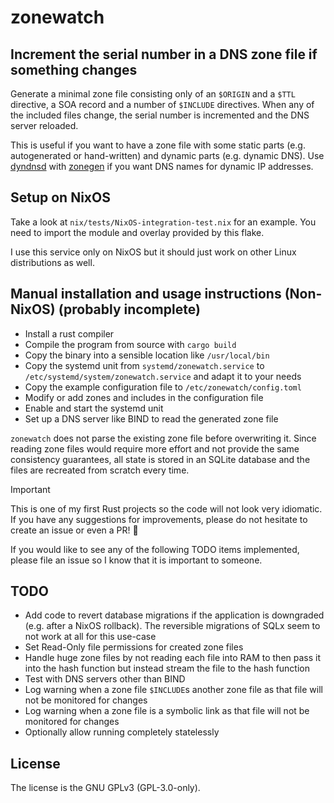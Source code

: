 [SPDX-FileCopyrightText: 2024 Luflosi <zonewatch@luflosi.de>]::
[SPDX-License-Identifier: GPL-3.0-only]::

# zonewatch
## Increment the serial number in a DNS zone file if something changes
Generate a minimal zone file consisting only of an `$ORIGIN` and a `$TTL` directive, a SOA record and a number of `$INCLUDE` directives.
When any of the included files change, the serial number is incremented and the DNS server reloaded.

This is useful if you want to have a zone file with some static parts (e.g. autogenerated or hand-written) and dynamic parts (e.g. dynamic DNS).
Use [dyndnsd](https://github.com/Luflosi/dyndnsd) with [zonegen](https://github.com/Luflosi/zonegen) if you want DNS names for dynamic IP addresses.

## Setup on NixOS
Take a look at `nix/tests/NixOS-integration-test.nix` for an example. You need to import the module and overlay provided by this flake.

I use this service only on NixOS but it should just work on other Linux distributions as well.

## Manual installation and usage instructions (Non-NixOS) (probably incomplete)
- Install a rust compiler
- Compile the program from source with `cargo build`
- Copy the binary into a sensible location like `/usr/local/bin`
- Copy the systemd unit from `systemd/zonewatch.service` to `/etc/systemd/system/zonewatch.service` and adapt it to your needs
- Copy the example configuration file to `/etc/zonewatch/config.toml`
- Modify or add zones and includes in the configuration file
- Enable and start the systemd unit
- Set up a DNS server like BIND to read the generated zone file


`zonewatch` does not parse the existing zone file before overwriting it.
Since reading zone files would require more effort and not provide the same consistency guarantees, all state is stored in an SQLite database and the files are recreated from scratch every time.

> [!IMPORTANT]
> This is one of my first Rust projects so the code will not look very idiomatic. If you have any suggestions for improvements, please do not hesitate to create an issue or even a PR! 🖤


If you would like to see any of the following TODO items implemented, please file an issue so I know that it is important to someone.

## TODO
- Add code to revert database migrations if the application is downgraded (e.g. after a NixOS rollback). The reversible migrations of SQLx seem to not work at all for this use-case
- Set Read-Only file permissions for created zone files
- Handle huge zone files by not reading each file into RAM to then pass it into the hash function but instead stream the file to the hash function
- Test with DNS servers other than BIND
- Log warning when a zone file `$INCLUDE`s another zone file as that file will not be monitored for changes
- Log warning when a zone file is a symbolic link as that file will not be monitored for changes
- Optionally allow running completely statelessly


## License
The license is the GNU GPLv3 (GPL-3.0-only).
